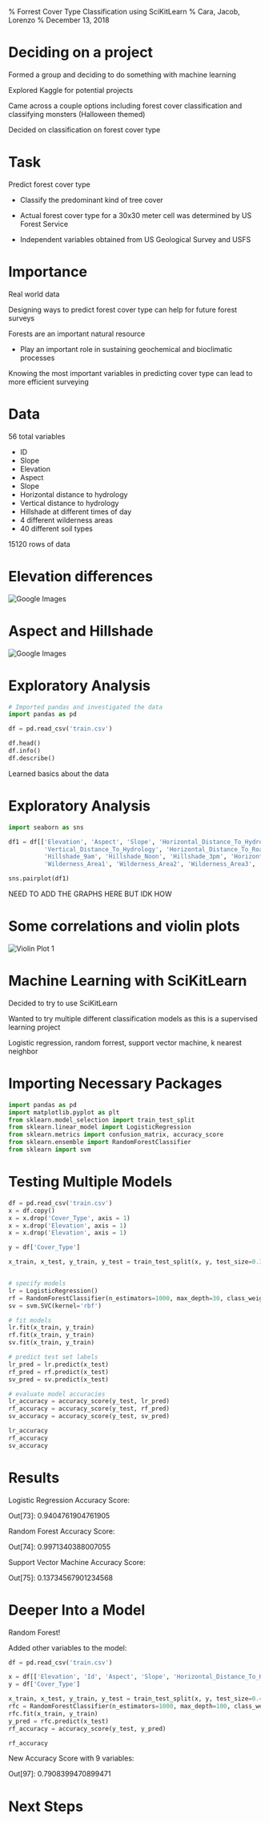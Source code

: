 % Forrest Cover Type Classification using SciKitLearn
% Cara, Jacob, Lorenzo
% December 13, 2018

# Deciding on a project

Formed a group and deciding to do something with machine learning

Explored Kaggle for potential projects

Came across a couple options including forest cover classification and classifying monsters (Halloween themed)

Decided on classification on forest cover type

# Task

Predict forest cover type

- Classify the predominant kind of tree cover

- Actual forest cover type for a 30x30 meter cell was determined by US Forest Service

- Independent variables obtained from US Geological Survey and USFS

# Importance

Real world data

Designing ways to predict forest cover type can help for future forest surveys

Forests are an important natural resource

- Play an important role in sustaining geochemical and bioclimatic processes

Knowing the most important variables in predicting cover type can lead to more efficient surveying

# Data

56 total variables

- ID
- Slope
- Elevation
- Aspect
- Slope
- Horizontal distance to hydrology
- Vertical distance to hydrology
- Hillshade at different times of day
- 4 different wilderness areas
- 40 different soil types

15120 rows of data

# Elevation differences

![Google Images](https://pixnio.com/free-images/2016/06/14/forest-hillside-725x483.jpg)

# Aspect and Hillshade

![Google Images](https://media.mnn.com/assets/images/2015/08/pine-creek-gorge-pa.jpg.838x0_q80.jpg)

# Exploratory Analysis

```python
# Imported pandas and investigated the data 
import pandas as pd

df = pd.read_csv('train.csv')

df.head()
df.info()
df.describe()
```
Learned basics about the data

# Exploratory Analysis

```python
import seaborn as sns

df1 = df[['Elevation', 'Aspect', 'Slope', 'Horizontal_Distance_To_Hydrology',
          'Vertical_Distance_To_Hydrology', 'Horizontal_Distance_To_Roadways',
          'Hillshade_9am', 'Hillshade_Noon', 'Hillshade_3pm', 'Horizontal_Distance_To_Fire_Points',
          'Wilderness_Area1', 'Wilderness_Area2', 'Wilderness_Area3', 'Wilderness_Area4']]

sns.pairplot(df1)

```

NEED TO ADD THE GRAPHS HERE BUT IDK HOW


# Some correlations and violin plots



![Violin Plot 1](Figure_1.png)



# Machine Learning with SciKitLearn

Decided to try to use SciKitLearn

Wanted to try multiple different classification models as this is a supervised learning project

Logistic regression, random forrest, support vector machine, k nearest neighbor

# Importing Necessary Packages
```python
import pandas as pd
import matplotlib.pyplot as plt
from sklearn.model_selection import train_test_split
from sklearn.linear_model import LogisticRegression
from sklearn.metrics import confusion_matrix, accuracy_score
from sklearn.ensemble import RandomForestClassifier
from sklearn import svm
```

# Testing Multiple Models
```python
df = pd.read_csv('train.csv')
x = df.copy()
x = x.drop('Cover_Type', axis = 1)
x = x.drop('Elevation', axis = 1)
x = x.drop('Elevation', axis = 1)

y = df['Cover_Type']

x_train, x_test, y_train, y_test = train_test_split(x, y, test_size=0.3, random_state=21)


# specify models
lr = LogisticRegression()
rf = RandomForestClassifier(n_estimators=1000, max_depth=30, class_weight='balanced')
sv = svm.SVC(kernel='rbf')

# fit models
lr.fit(x_train, y_train)
rf.fit(x_train, y_train)
sv.fit(x_train, y_train)

# predict test set labels
lr_pred = lr.predict(x_test)
rf_pred = rf.predict(x_test)
sv_pred = sv.predict(x_test)

# evaluate model accuracies
lr_accuracy = accuracy_score(y_test, lr_pred)
rf_accuracy = accuracy_score(y_test, rf_pred)
sv_accuracy = accuracy_score(y_test, sv_pred)

lr_accuracy 
rf_accuracy 
sv_accuracy 
```

# Results

Logistic Regression Accuracy Score: 

Out[73]: 0.9404761904761905

Random Forest Accuracy Score:

Out[74]: 0.9971340388007055

Support Vector Machine Accuracy Score:

Out[75]: 0.13734567901234568

# Deeper Into a Model

Random Forest!

Added other variables to the model:

```python
df = pd.read_csv('train.csv')

x = df[['Elevation', 'Id', 'Aspect', 'Slope', 'Horizontal_Distance_To_Hydrology', 'Vertical_Distance_To_Hydrology', 'Hillshade_9am', 'Hillshade_Noon', 'Hillshade_3pm']]
y = df['Cover_Type']

x_train, x_test, y_train, y_test = train_test_split(x, y, test_size=0.4, random_state=24)
rfc = RandomForestClassifier(n_estimators=1000, max_depth=100, class_weight='balanced')
rfc.fit(x_train, y_train)
y_pred = rfc.predict(x_test)
rf_accuracy = accuracy_score(y_test, y_pred)

rf_accuracy
```

New Accuracy Score with 9 variables:

Out[97]: 0.7908399470899471

# Next Steps
